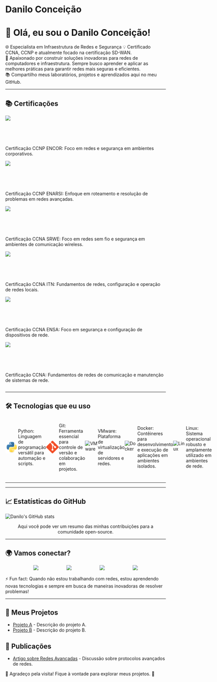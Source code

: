 # Danilo Conceição
# 👋 Olá, eu sou o Danilo Conceição!

🌐 Especialista em Infraestrutura de Redes e Segurança
💡 Certificado CCNA, CCNP e atualmente focado na certificação SD-WAN.  
🚀 Apaixonado por construir soluções inovadoras para redes de computadores e infraestrutura. Sempre busco aprender e aplicar as melhores práticas para garantir redes mais seguras e eficientes.  
📚 Compartilho meus laboratórios, projetos e aprendizados aqui no meu GitHub.


---

## 📚 Certificações

<div style="display: flex; flex-wrap: wrap;">
  <img src="https://images.credly.com/size/340x340/images/8b0ca811-bd98-4083-ba50-512ab9f6262b/CCNPENCOR__1_.png" height="80" style="margin-right: 10px;">
  <p>Certificação CCNP ENCOR: Foco em redes e segurança em ambientes corporativos.</p>

  <img src="https://images.credly.com/size/340x340/images/3bb1a127-e4e4-47ac-b83f-6a9fbf343f00/CCNP_ENARSI.png" height="80" style="margin-right: 10px;">
  <p>Certificação CCNP ENARSI: Enfoque em roteamento e resolução de problemas em redes avançadas.</p>

  <img src="https://images.credly.com/size/340x340/images/f4ccdba9-dd65-4349-baad-8f05df116443/CCNASRWE__1_.png" height="80" style="margin-right: 10px;">
  <p>Certificação CCNA SRWE: Foco em redes sem fio e segurança em ambientes de comunicação wireless.</p>

  <img src="https://images.credly.com/size/340x340/images/70d71df5-f3dc-4380-9b9d-f22513a70417/CCNAITN__1_.png" height="80" style="margin-right: 10px;">
  <p>Certificação CCNA ITN: Fundamentos de redes, configuração e operação de redes locais.</p>

  <img src="https://images.credly.com/size/340x340/images/0a6d331e-8abf-4272-a949-33f754569a76/CCNAENSA__1_.png" height="80" style="margin-right: 10px;">
  <p>Certificação CCNA ENSA: Foco em segurança e configuração de dispositivos de rede.</p>

  <img src="https://images.credly.com/size/340x340/images/58c6a1ff-4788-4be9-a71e-7643ec7d72e8/2ccb2ec4-fc30-4498-abef-1d1c05637fab.png" height="80">
  <p>Certificação CCNA: Fundamentos de redes de comunicação e manutenção de sistemas de rede.</p>
</div>


---

## 🛠️ Tecnologias que eu uso

<div style="display: flex; justify-content: space-around; align-items: center; margin-bottom: 20px">
  <img align="center" alt="Python" height="40" width="40" src="https://raw.githubusercontent.com/devicons/devicon/master/icons/python/python-original.svg">
  <p>Python: Linguagem de programação versátil para automação e scripts.</p>

  <img align="center" alt="Git" height="40" width="40" src="https://raw.githubusercontent.com/devicons/devicon/master/icons/git/git-original.svg">
  <p>Git: Ferramenta essencial para controle de versão e colaboração em projetos.</p>

  <img align="center" alt="VMware" height="40" width="40" src="https://cdn.jsdelivr.net/gh/devicons/devicon/icons/vsphere/vsphere-original.svg">
  <p>VMware: Plataforma de virtualização de servidores e redes.</p>

  <img align="center" alt="Docker" height="40" width="40" src="https://cdn.jsdelivr.net/gh/devicons/devicon/icons/docker/docker-original.svg">
  <p>Docker: Contêineres para desenvolvimento e execução de aplicações em ambientes isolados.</p>

  <img align="center" alt="Linux" height="40" width="40" src="https://cdn.jsdelivr.net/gh/devicons/devicon/icons/linux/linux-original.svg">
  <p>Linux: Sistema operacional robusto e amplamente utilizado em ambientes de rede.</p>
</div>




---

<style>
  @media (max-width: 768px) {
    .content {
      display: block;
      text-align: center;
    }

    .technologies img {
      margin: 5px 0;
    }
  }
</style>


---

## 📈 Estatísticas do GitHub

![Danilo's GitHub stats](https://github-readme-stats.vercel.app/api?username=ConceicaoD10&show_icons=true&theme=radical)
  
<p align="center">Aqui você pode ver um resumo das minhas contribuições para a comunidade open-source.</p>

---


## 🌍 Vamos conectar?

<div style="display: flex; justify-content: space-evenly; align-items: center;">
  <a href="https://github.com/ConceicaoD10" target="_blank">
    <img src="https://img.shields.io/badge/GitHub-000000?style=for-the-badge&logo=github&logoColor=white">
  </a>
  <a href="mailto:daniloideconceicao@gmail.com" target="_blank">
    <img src="https://img.shields.io/badge/-Gmail-%23333?style=for-the-badge&logo=gmail&logoColor=white">
  </a>
  <a href="https://www.linkedin.com/in/danilo-conceição" target="_blank">
    <img src="https://img.shields.io/badge/-LinkedIn-%230077B5?style=for-the-badge&logo=linkedin&logoColor=white">
  </a>
  <a href="https://twitter.com/SeuTwitter" target="_blank">
    <img src="https://img.shields.io/badge/-Twitter-%231DA1F2?style=for-the-badge&logo=twitter&logoColor=white">
  </a>
</div>


⚡ Fun fact: Quando não estou trabalhando com redes, estou aprendendo novas tecnologias e sempre em busca de maneiras inovadoras de resolver problemas!

---

## 📁 Meus Projetos

- [Projeto A](link_do_repositorio) - Descrição do projeto A.
- [Projeto B](link_do_repositorio) - Descrição do projeto B.

## 📑 Publicações

- [Artigo sobre Redes Avançadas](link_do_artigo) - Discussão sobre protocolos avançados de redes.





🚀 Agradeço pela visita! Fique à vontade para explorar meus projetos. 🙂



